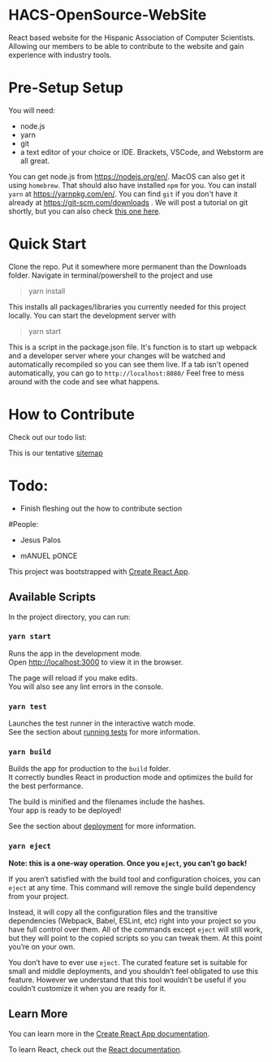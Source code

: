 # HACS-OpenSource-WebSite  
React based website for the Hispanic Association of Computer Scientists. Allowing our members to be able to contribute to the website and gain experience with industry tools.  
  
# Pre-Setup Setup
You will need:  
- node.js
- yarn
- git
- a text editor of your choice or IDE. Brackets, VSCode, and Webstorm are all great.

You can get node.js from https://nodejs.org/en/. MacOS can also get it using `homebrew`. 
That should also have installed `npm` for you.
You can install `yarn` at https://yarnpkg.com/en/.
You can find `git` if you don't have it already at https://git-scm.com/downloads .
We will post a tutorial on git shortly, but you can also check [this one here](http://noodle.med.yale.edu/hdtag/notes/git_tut.pdf).

# Quick Start
Clone the repo. Put it somewhere more permanent than the Downloads folder. Navigate in terminal/powershell to the project and use 
>yarn install

This installs all packages/libraries you currently needed for this project locally. You can start the development server with
>yarn start

This is a script in the package.json file. It's function is to start up webpack and a developer server where your changes will be watched and automatically recompiled so you can see them live. If a tab isn't opened automatically, you can go to 
`http://localhost:8080/`
Feel free to mess around with the code and see what happens.

# How to Contribute
Check out our todo list:

This is our tentative [sitemap](https://www.gloomaps.com/RpcFrFsN4s)

# Todo:
- Finish fleshing out the how to contribute section

#People:

- Jesus Palos

- mANUEL pONCE







This project was bootstrapped with [Create React App](https://github.com/facebook/create-react-app).

## Available Scripts

In the project directory, you can run:

### `yarn start`

Runs the app in the development mode.<br>
Open [http://localhost:3000](http://localhost:3000) to view it in the browser.

The page will reload if you make edits.<br>
You will also see any lint errors in the console.

### `yarn test`

Launches the test runner in the interactive watch mode.<br>
See the section about [running tests](https://facebook.github.io/create-react-app/docs/running-tests) for more information.

### `yarn build`

Builds the app for production to the `build` folder.<br>
It correctly bundles React in production mode and optimizes the build for the best performance.

The build is minified and the filenames include the hashes.<br>
Your app is ready to be deployed!

See the section about [deployment](https://facebook.github.io/create-react-app/docs/deployment) for more information.

### `yarn eject`

**Note: this is a one-way operation. Once you `eject`, you can’t go back!**

If you aren’t satisfied with the build tool and configuration choices, you can `eject` at any time. This command will remove the single build dependency from your project.

Instead, it will copy all the configuration files and the transitive dependencies (Webpack, Babel, ESLint, etc) right into your project so you have full control over them. All of the commands except `eject` will still work, but they will point to the copied scripts so you can tweak them. At this point you’re on your own.

You don’t have to ever use `eject`. The curated feature set is suitable for small and middle deployments, and you shouldn’t feel obligated to use this feature. However we understand that this tool wouldn’t be useful if you couldn’t customize it when you are ready for it.

## Learn More

You can learn more in the [Create React App documentation](https://facebook.github.io/create-react-app/docs/getting-started).

To learn React, check out the [React documentation](https://reactjs.org/).
